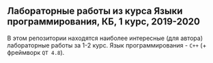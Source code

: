 ## Лабораторные работы из курса Языки программирования, КБ, 1 курс, 2019-2020

В этом репозитории находятся наиболее интересные (для автора) лабораторные работы за 1-2 курс. Язык программирования - `C++` (+ фреймворк `QT 4.8`).
